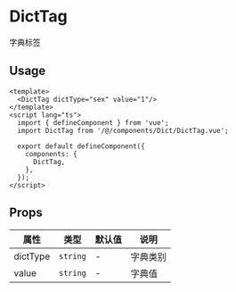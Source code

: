 # DictTag

字典标签

## Usage

```vue
<template>
  <DictTag dictType="sex" value="1"/>
</template>
<script lang="ts">
  import { defineComponent } from 'vue';
  import DictTag from '/@/components/Dict/DictTag.vue';

  export default defineComponent({
    components: {
      DictTag,
    },
  });
</script>
```

## Props

| 属性       | 类型        | 默认值      | 说明      |
| ---------- |-----------|----------|---------|
| dictType   | `string`  | -        | 字典类别    |
| value     | `string`  | -        | 字典值     |